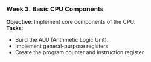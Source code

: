 ### **Week 3: Basic CPU Components**
**Objective**: Implement core components of the CPU.  
**Tasks**:
- Build the ALU (Arithmetic Logic Unit).
- Implement general-purpose registers.
- Create the program counter and instruction register.